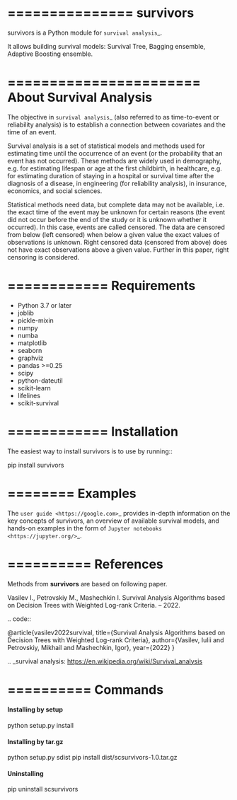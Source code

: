 
===============
survivors
===============

survivors is a Python module for `survival analysis`_. 

It allows building survival models: Survival Tree, Bagging ensemble, Adaptive Boosting ensemble.

=======================
About Survival Analysis
=======================

The objective in `survival analysis`_ (also referred to as time-to-event or reliability analysis)
is to establish a connection between covariates and the time of an event.

Survival analysis is a set of statistical models and methods used for estimating  time until the occurrence of an event (or the probability that an event has not occurred). These methods are widely used in demography, e.g. for estimating lifespan or age at the first childbirth, in healthcare, e.g. for estimating duration of staying in a hospital or survival time after the diagnosis of a disease, in engineering (for reliability analysis), in insurance, economics, and social sciences.

Statistical methods need data, but complete data may not be available, i.e. the exact time of the event may be unknown for certain reasons  (the event did not occur before the end of the study or it is unknown whether it occurred). In this case, events are called censored. The data are censored from below (left censored) when below a given value the exact values of observations is unknown. Right censored data (censored from above) does not have exact observations above a given value. Further in this paper, right censoring is considered.

============
Requirements
============

- Python 3.7 or later
- joblib
- pickle-mixin
- numpy
- numba
- matplotlib
- seaborn
- graphviz
- pandas >=0.25
- scipy
- python-dateutil
- scikit-learn
- lifelines
- scikit-survival

============
Installation
============

The easiest way to install survivors is to use by running::

  pip install survivors

========
Examples
========

The `user guide <https://google.com>`_ provides
in-depth information on the key concepts of survivors, an overview of available survival models,
and hands-on examples in the form of `Jupyter notebooks <https://jupyter.org/>`_.

==========
References
==========

Methods from **survivors** are based on following paper.

  Vasilev I., Petrovskiy M., Mashechkin I. Survival Analysis Algorithms based on Decision Trees with Weighted Log-rank Criteria. – 2022.

.. code::

  @article{vasilev2022survival,
    title={Survival Analysis Algorithms based on Decision Trees with Weighted Log-rank Criteria},
    author={Vasilev, Iulii and Petrovskiy, Mikhail and Mashechkin, Igor},
    year={2022}
  }

.. _survival analysis: https://en.wikipedia.org/wiki/Survival_analysis


==========
Commands
==========

#### Installing by setup
python setup.py install

#### Installing by tar.gz
python setup.py sdist
pip install dist/scsurvivors-1.0.tar.gz

#### Uninstalling
pip uninstall scsurvivors